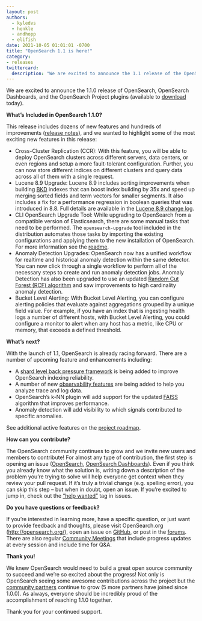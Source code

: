 ```yaml
---
layout: post
authors: 
  - kyledvs
  - henkle
  - andhopp
  - elifish
date: 2021-10-05 01:01:01 -0700
title: "OpenSearch 1.1 is here!"
category:
- releases
twittercard:
  description: "We are excited to announce the 1.1 release of the OpenSearch project!"
---
```


We are excited to announce the 1.1.0 release of OpenSearch, OpenSearch Dashboards, and the OpenSearch Project plugins (available to [download](https://opensearch.org/versions/opensearch-1-0-1.html) today). 

**What’s Included in OpenSearch 1.1.0?**

This release includes dozens of new features and hundreds of improvements ([release notes](https://github.com/opensearch-project/opensearch-build/blob/main/release-notes/opensearch-release-notes-1.1.0.md)), and we wanted to highlight some of the most exciting new features in this release:

* Cross-Cluster Replication (CCR): With this feature, you will be able to deploy OpenSearch clusters across different servers, data centers, or even regions and setup a more fault-tolerant configuration. Further, you can now store different indices on different clusters and query data across all of them with a single request.
* Lucene 8.9 Upgrade: Lucene 8.9 includes sorting improvements when building [BKD](https://lucene.apache.org/core/8_2_0/core/org/apache/lucene/util/bkd/package-summary.html#package.description) indexes that can boost index building by 35x and speed up merging sorted fields and term vectors for smaller segments. It also includes a fix for a performance regression in boolean queries that was introduced in 8.8. Full details are available in the [Lucene 8.9 change log](https://lucene.apache.org/core/8_9_0/changes/Changes.html). 
* CLI OpenSearch Upgrade Tool: While upgrading to OpenSearch from a compatible version of Elasticsearch, there are some manual tasks that need to be performed. The `opensearch-upgrade` tool included in the distribution automates those tasks by importing the existing configurations and applying them to the new installation of OpenSearch. For more information see the [readme](https://github.com/opensearch-project/opensearch-cli/blob/main/README.md). 
* Anomaly Detection Upgrades: OpenSearch now has a unified workflow for realtime and historical anomaly detection within the same detector. You can now click through a single workflow to perform all of the necessary steps to create and run anomaly detection jobs. Anomaly Detection has also been upgraded to use an updated [Random Cut Forest (RCF) algorithm](https://opensearch.org/blog/feature/2021/08/streaming-analytics/) and saw improvements to high cardinality anomaly detection. 
* Bucket Level Alerting: With Bucket Level Alerting, you can configure alerting policies that evaluate against aggregations grouped by a unique field value. For example, if you have an index that is ingesting health logs a number of different hosts, with Bucket Level Alerting, you could configure a monitor to alert when any host has a metric, like CPU or memory, that exceeds a defined threshold. 

**What’s next?**

With the launch of 1.1, OpenSearch is already racing forward. There are a number of upcoming feature and enhancements including:

* A [shard level back pressure framework](https://github.com/opensearch-project/OpenSearch/issues/478) is being added to improve OpenSearch indexing reliability.
* A number of new [observability features](https://github.com/opensearch-project/trace-analytics/issues/63) are being added to help you analyze trace and log data. 
* OpenSearch’s k-NN plugin will add support for the updated [FAISS](https://github.com/facebookresearch/faiss) algorithm that improves performance.
* Anomaly detection will add visibility to which signals contributed to specific anomalies. 

See additional active features on the [project roadmap](https://github.com/orgs/opensearch-project/projects/1).

**How can you contribute?**

The OpenSearch community continues to grow and we invite new users and members to contribute! For almost any type of contribution, the first step is opening an issue ([OpenSearch](https://github.com/opensearch-project/OpenSearch/issues), [OpenSearch Dashboards](https://github.com/opensearch-project/OpenSearch-Dashboards/issues)). Even if you think you already know what the solution is, writing down a description of the problem you’re trying to solve will help everyone get context when they review your pull request. If it’s truly a trivial change (e.g. spelling error), you can skip this step – but when in doubt, open an issue. If you’re excited to jump in, check out the [“help wanted”](https://github.com/opensearch-project/OpenSearch/issues?q=is%3Aissue+is%3Aopen+label%3A%22help+wanted%22) tag in issues.

**Do you have questions or feedback?**

If you’re interested in learning more, have a specific question, or just want to provide feedback and thoughts, please visit OpenSearch.org (http://opensearch.org/), open an issue on [GitHub](https://github.com/opensearch-project/OpenSearch/issues), or post in the [forums](https://discuss.opendistrocommunity.dev/). There are also regular [Community Meetings](https://opensearch.org/events/) that include progress updates at every session and include time for Q&A.

**Thank you!** 

We knew OpenSearch would need to build a great open source community to succeed and we’re so excited about the progress! Not only is OpenSearch seeing some awesome contributions across the project but the [community partners](https://opensearch.org/partners/) continue to grow (5 more partners have joined since 1.0.0). As always, everyone should be incredibly proud of the accomplishment of reaching 1.1.0 together. 

Thank you for your continued support.
